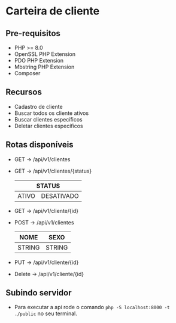 # Carteira de cliente

## Pre-requisitos

- PHP >= 8.0
- OpenSSL PHP Extension
- PDO PHP Extension
- Mbstring PHP Extension
- Composer

## Recursos

- Cadastro de cliente
- Buscar todos os cliente ativos
- Buscar clientes específicos
- Deletar clientes específicos

## Rotas disponíveis

- GET ->  /api/v1/clientes
- GET -> /api/v1/clientes/{status}
  <TABLE>
      <THEAD>
          <TH COLSPAN=2 style="text-align:center"><center>STATUS</center></TH>
      </THEAD>
      <TR>
          <TD>
              ATIVO
          </TD>
          <TD>
              DESATIVADO
          </TD>
      </TR>
  </TABLE>
- GET -> /api/v1/cliente/{id}
    
- POST -> /api/v1/clientes
  <TABLE>
      <THEAD>
          <TH>NOME</TH>
          <TH>SEXO</TH>
      </THEAD>
      <TBODY>
          <TR>
              <TD>STRING</TD>
              <TD>STRING</TD>
          </TR>
      </TBODY>
  </TABLE>  
  
- PUT ->  /api/v1/cliente/{id}
- Delete -> /api/v1/cliente/{id}

## Subindo servidor

- Para executar a api rode o comando <code>php -S localhost:8000 -t ./public</code> no seu terminal.
